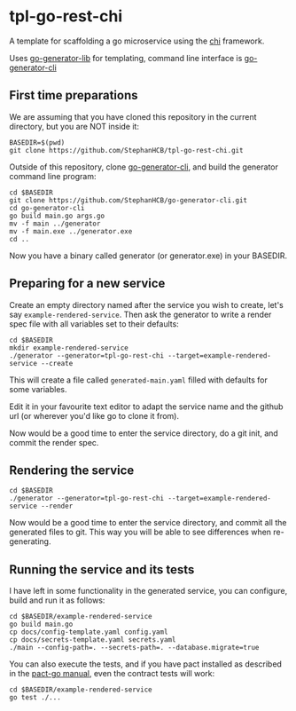 # tpl-go-rest-chi

A template for scaffolding a go microservice using the [chi](https://github.com/go-chi/chi) framework.

Uses [go-generator-lib](https://github.com/StephanHCB/go-generator-lib) for templating, command line
interface is [go-generator-cli](https://github.com/StephanHCB/go-generator-cli)

## First time preparations

We are assuming that you have cloned this repository in the current directory, but you are NOT inside it:

```
BASEDIR=$(pwd)
git clone https://github.com/StephanHCB/tpl-go-rest-chi.git
```

Outside of this repository, clone [go-generator-cli](https://github.com/StephanHCB/go-generator-cli), 
and build the generator command line program:

```
cd $BASEDIR
git clone https://github.com/StephanHCB/go-generator-cli.git
cd go-generator-cli
go build main.go args.go
mv -f main ../generator
mv -f main.exe ../generator.exe
cd ..
```

Now you have a binary called generator (or generator.exe) in your BASEDIR.

## Preparing for a new service

Create an empty directory named after the service you wish to create, let's say `example-rendered-service`.
Then ask the generator to write a render spec file with all variables set to their defaults:

```
cd $BASEDIR
mkdir example-rendered-service
./generator --generator=tpl-go-rest-chi --target=example-rendered-service --create
```

This will create a file called `generated-main.yaml` filled with defaults for some variables.

Edit it in your favourite text editor to adapt the service name and the github url 
(or wherever you'd like go to clone it from).

Now would be a good time to enter the service directory, do a git init, 
and commit the render spec.

## Rendering the service

```
cd $BASEDIR
./generator --generator=tpl-go-rest-chi --target=example-rendered-service --render
``` 

Now would be a good time to enter the service directory, and commit all the generated files to git.
This way you will be able to see differences when re-generating.

## Running the service and its tests

I have left in some functionality in the generated service, you can configure, build and run it as follows:

```
cd $BASEDIR/example-rendered-service
go build main.go
cp docs/config-template.yaml config.yaml
cp docs/secrets-template.yaml secrets.yaml
./main --config-path=. --secrets-path=. --database.migrate=true
```

You can also execute the tests, and if you have pact installed as described in the
[pact-go manual](https://github.com/pact-foundation/pact-go#installation), even the contract tests will work:

```
cd $BASEDIR/example-rendered-service
go test ./...
```
